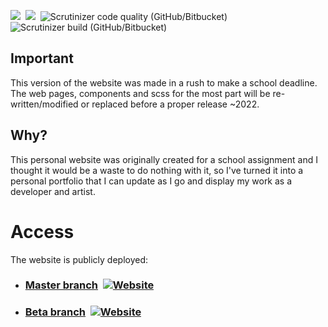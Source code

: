<p >
<img src="https://img.shields.io/github/stars/Rubeanie/Ruben-P?color=efc20f&style=for-the-badge" />&nbsp;
<img src="https://img.shields.io/github/issues/Rubeanie/Ruben-P?style=for-the-badge" />&nbsp;
 <img alt="Scrutinizer code quality (GitHub/Bitbucket)" src="https://img.shields.io/scrutinizer/quality/g/Rubeanie/Ruben-P?style=for-the-badge">&nbsp;
 <img alt="Scrutinizer build (GitHub/Bitbucket)" src="https://img.shields.io/scrutinizer/build/g/Rubeanie/Ruben-P?style=for-the-badge">&nbsp;
</p>

## Important
This version of the website was made in a rush to make a school deadline. The web pages, components and scss for the most part will be re-written/modified or replaced before a proper release ~2022.

## Why?
This personal website was originally created for a school assignment and I thought it would be a waste to do nothing with it, so I've turned it into a personal portfolio that I can update as I go and display my work as a developer and artist.

# Access
The website is publicly deployed:
- ### [Master branch](https://www.ruben-p.com)&nbsp; <a href="https://www.ruben-p.com"><img alt="Website" src="https://img.shields.io/website?down_color=red&down_message=Down&label=is&style=flat-square&up_color=44cc11&up_message=Up&url=https%3A%2F%2Fwww.ruben-p.com%2F"></a>
- ### [Beta branch](https://www.beta.ruben-p.com)&nbsp; <a href="https://www.beta.ruben-p.com"><img alt="Website" src="https://img.shields.io/website?down_color=red&down_message=Down&label=is&style=flat-square&up_color=44cc11&up_message=Up&url=https%3A%2F%2Fwww.beta.ruben-p.com%2F"></a>
